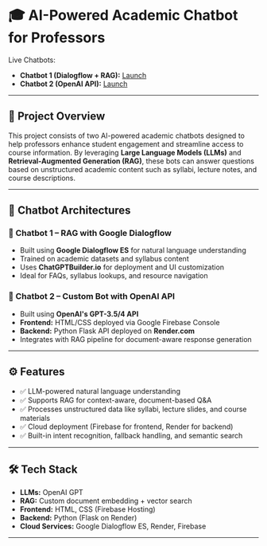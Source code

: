 # 🎓 AI-Powered Academic Chatbot for Professors

Live Chatbots:
- **Chatbot 1 (Dialogflow + RAG):** [Launch](https://app.chatgptbuilder.io/webchat/?p=1686335&id=EXJ5ESfZJ5uTgYPj)
- **Chatbot 2 (OpenAI API):** [Launch](https://mgmtchatbot.web.app)

---

## 📘 Project Overview
This project consists of two AI-powered academic chatbots designed to help professors enhance student engagement and streamline access to course information. By leveraging **Large Language Models (LLMs)** and **Retrieval-Augmented Generation (RAG)**, these bots can answer questions based on unstructured academic content such as syllabi, lecture notes, and course descriptions.

---

## 🤖 Chatbot Architectures

### 🔹 Chatbot 1 – RAG with Google Dialogflow
- Built using **Google Dialogflow ES** for natural language understanding
- Trained on academic datasets and syllabus content
- Uses **ChatGPTBuilder.io** for deployment and UI customization
- Ideal for FAQs, syllabus lookups, and resource navigation

### 🔹 Chatbot 2 – Custom Bot with OpenAI API
- Built using **OpenAI's GPT-3.5/4 API**
- **Frontend:** HTML/CSS deployed via Google Firebase Console
- **Backend:** Python Flask API deployed on **Render.com**
- Integrates with RAG pipeline for document-aware response generation

---

## ⚙️ Features
- ✅ LLM-powered natural language understanding
- ✅ Supports RAG for context-aware, document-based Q&A
- ✅ Processes unstructured data like syllabi, lecture slides, and course materials
- ✅ Cloud deployment (Firebase for frontend, Render for backend)
- ✅ Built-in intent recognition, fallback handling, and semantic search

---

## 🛠️ Tech Stack
- **LLMs:** OpenAI GPT
- **RAG:** Custom document embedding + vector search
- **Frontend:** HTML, CSS (Firebase Hosting)
- **Backend:** Python (Flask on Render)
- **Cloud Services:** Google Dialogflow ES, Render, Firebase

---
